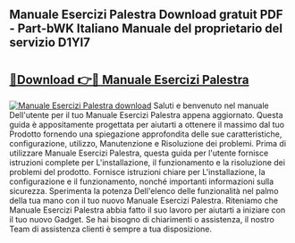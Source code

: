 ## Manuale Esercizi Palestra Download gratuit PDF - Part-bWK Italiano Manuale del proprietario del servizio D1Yl7

# <h2><a href="http://dfekp4.blite.top/?on=Manuale+Esercizi+Palestra">🔗Download 👉🔴 Manuale Esercizi Palestra</a></h2>

[![Manuale Esercizi Palestra download](https://i.imgur.com/lujVjoI.png)](http://dfekp4.blite.top/?on=Manuale+Esercizi+Palestra)
Saluti e benvenuto nel manuale Dell'utente per il tuo Manuale Esercizi Palestra appena aggiornato. Questa guida è appositamente progettata per aiutarti a ottenere il massimo dal tuo Prodotto fornendo una spiegazione approfondita delle sue caratteristiche, configurazione, utilizzo, Manutenzione e Risoluzione dei problemi. Prima di utilizzare Manuale Esercizi Palestra, questa guida per l'utente fornisce istruzioni complete per L'installazione, il funzionamento e la risoluzione dei problemi del prodotto. Fornisce istruzioni chiare per L'installazione, la configurazione e il funzionamento, nonché importanti informazioni sulla sicurezza. Sperimenta la potenza Dell'elenco delle funzionalità nel palmo della tua mano con il tuo nuovo Manuale Esercizi Palestra. Riteniamo che Manuale Esercizi Palestra abbia fatto il suo lavoro per aiutarti a iniziare con il tuo nuovo Gadget. Se hai bisogno di chiarimenti o assistenza, il nostro Team di assistenza clienti è sempre a tua disposizione.
